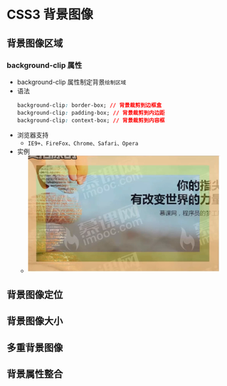 # CSS3 背景图像

## 背景图像区域

### background-clip 属性

- background-clip 属性制定背景`绘制区域`
- 语法
  ```css
  background-clip: border-box; // 背景裁剪到边框盒
  background-clip: padding-box; // 背景裁剪到内边距
  background-clip: context-box; // 背景裁剪到内容框
  ```
- 浏览器支持
  - `IE9+、FireFox、Chrome、Safari、Opera`
- 实例
  - ![Image text](https://github.com/michaelchou/front-end-technology-stack/blob/master/2-basics-of-css/assets/background-clip.png)

## 背景图像定位

## 背景图像大小

## 多重背景图像

## 背景属性整合
